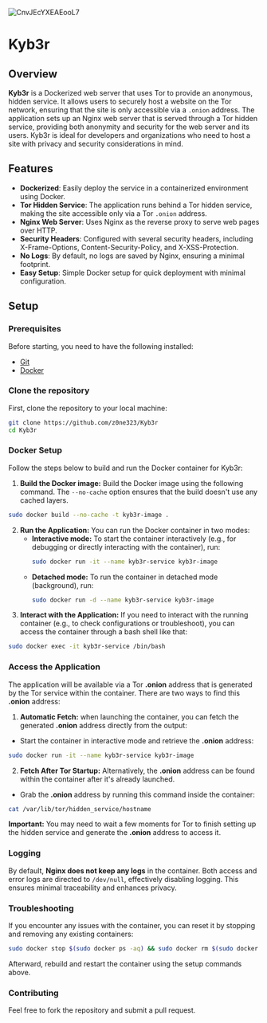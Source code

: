 ![CnvJEcYXEAEooL7](https://github.com/user-attachments/assets/5cf485aa-a38f-4950-9c25-df808c9121a8)

# Kyb3r

## Overview

**Kyb3r** is a Dockerized web server that uses Tor to provide an anonymous, hidden service. It allows users to securely host a website on the Tor network, ensuring that the site is only accessible via a `.onion` address. The application sets up an Nginx web server that is served through a Tor hidden service, providing both anonymity and security for the web server and its users. Kyb3r is ideal for developers and organizations who need to host a site with privacy and security considerations in mind.

## Features
- **Dockerized**: Easily deploy the service in a containerized environment using Docker.
- **Tor Hidden Service**: The application runs behind a Tor hidden service, making the site accessible only via a Tor `.onion` address.
- **Nginx Web Server**: Uses Nginx as the reverse proxy to serve web pages over HTTP.
- **Security Headers**: Configured with several security headers, including X-Frame-Options, Content-Security-Policy, and X-XSS-Protection.
- **No Logs**: By default, no logs are saved by Nginx, ensuring a minimal footprint.
- **Easy Setup**: Simple Docker setup for quick deployment with minimal configuration.

## Setup

### Prerequisites
Before starting, you need to have the following installed:
- [Git](https://git-scm.com/downloads)
- [Docker](https://docs.docker.com/get-docker/)

### Clone the repository
First, clone the repository to your local machine:
```bash
git clone https://github.com/z0ne323/Kyb3r
cd Kyb3r
```

### Docker Setup
Follow the steps below to build and run the Docker container for Kyb3r:
1. **Build the Docker image:**  Build the Docker image using the following command. The `--no-cache` option ensures that the build doesn't use any cached layers.
```bash
sudo docker build --no-cache -t kyb3r-image .
```
2. **Run the Application:** 
You can run the Docker container in two modes:
   - **Interactive mode:**
      To start the container interactively (e.g., for debugging or directly interacting with the container), run:
      ```bash
      sudo docker run -it --name kyb3r-service kyb3r-image
      ```
   - **Detached mode:** To run the container in detached mode (background), run: 
      ```bash
      sudo docker run -d --name kyb3r-service kyb3r-image
      ```
3. **Interact with the Application:** If you need to interact with the running container (e.g., to check configurations or troubleshoot), you can access the container through a bash shell like that:
```bash
sudo docker exec -it kyb3r-service /bin/bash 
```

### Access the Application
The application will be available via a Tor **.onion** address that is generated by the Tor service within the container. There are two ways to find this **.onion** address:
1. **Automatic Fetch:** when launching the container, you can fetch the generated **.onion** address directly from the output:
- Start the container in interactive mode and retrieve the **.onion** address:
```bash
sudo docker run -it --name kyb3r-service kyb3r-image
```
2. **Fetch After Tor Startup:** Alternatively, the **.onion** address can be found within the container after it's already launched.
- Grab the **.onion** address by running this command inside the container:
```bash
cat /var/lib/tor/hidden_service/hostname
```

**Important:** You may need to wait a few moments for Tor to finish setting up the hidden service and generate the **.onion** address to access it.

### Logging
By default, **Nginx does not keep any logs** in the container. Both access and error logs are directed to `/dev/null`, effectively disabling logging. This ensures minimal traceability and enhances privacy.

### Troubleshooting
If you encounter any issues with the container, you can reset it by stopping and removing any existing containers:
```bash
sudo docker stop $(sudo docker ps -aq) && sudo docker rm $(sudo docker ps -aq)
```
Afterward, rebuild and restart the container using the setup commands above.

### Contributing
Feel free to fork the repository and submit a pull request. 
